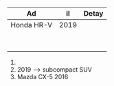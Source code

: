 | Ad         | il   | Detay |
| ---------- | ---- | ----- |
| Honda HR-V | 2019 |       |
|            |      |       |
|            |      |       |
|            |      |       |
|            |      |       |
|            |      |       |
|            |      |       |
|            |      |       |
|            |      |       |



1. 
2. 2019 --> subcompact SUV
3. Mazda CX-5 2016  